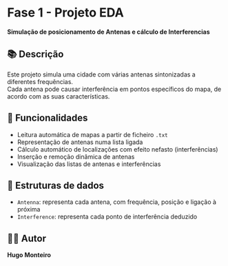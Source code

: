 ﻿

# Fase 1 - Projeto EDA

**Simulação de posicionamento de Antenas e cálculo de Interferencias**

## 📚 Descrição

Este projeto simula uma cidade com várias antenas sintonizadas a diferentes frequências.  
Cada antena pode causar interferência em pontos específicos do mapa, de acordo com as suas características.

## 🧠 Funcionalidades

- Leitura automática de mapas a partir de ficheiro `.txt`
- Representação de antenas numa lista ligada
- Cálculo automático de localizações com efeito nefasto (interferências)
- Inserção e remoção dinâmica de antenas
- Visualização das listas de antenas e interferências

## 🧱 Estruturas de dados

- `Antenna`: representa cada antena, com frequência, posição e ligação à próxima
- `Interference`: representa cada ponto de interferência deduzido

## 👨‍💻 Autor

**Hugo Monteiro**
